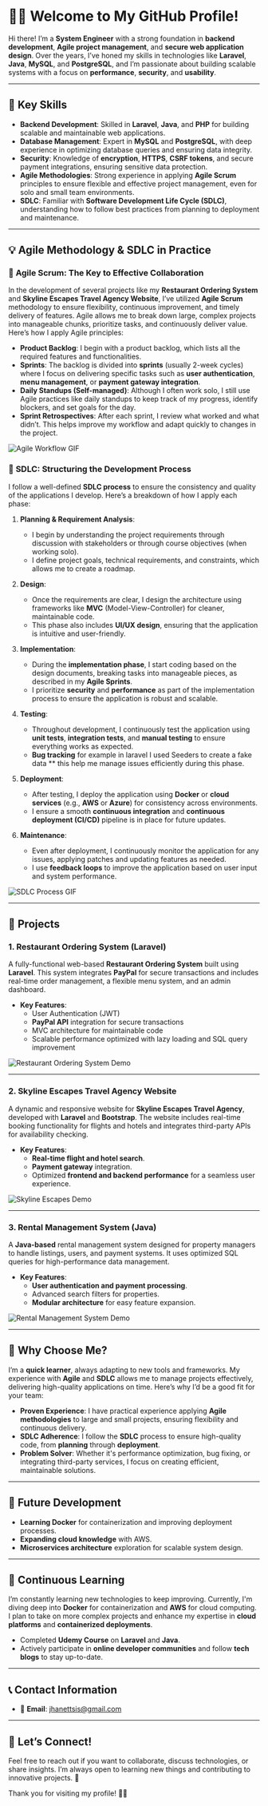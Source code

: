 # 👨‍💻 Welcome to My GitHub Profile!

Hi there! I’m a **System Engineer** with a strong foundation in **backend development**, **Agile project management**, and **secure web application design**. Over the years, I’ve honed my skills in technologies like **Laravel**, **Java**, **MySQL**, and **PostgreSQL**, and I’m passionate about building scalable systems with a focus on **performance**, **security**, and **usability**.

---

## 🚀 Key Skills

- **Backend Development**: Skilled in **Laravel**, **Java**, and **PHP** for building scalable and maintainable web applications.
- **Database Management**: Expert in **MySQL** and **PostgreSQL**, with deep experience in optimizing database queries and ensuring data integrity.
- **Security**: Knowledge of **encryption**, **HTTPS**, **CSRF tokens**, and secure payment integrations, ensuring sensitive data protection.
- **Agile Methodologies**: Strong experience in applying **Agile Scrum** principles to ensure flexible and effective project management, even for solo and small team environments.
- **SDLC**: Familiar with **Software Development Life Cycle (SDLC)**, understanding how to follow best practices from planning to deployment and maintenance.

---

## 💡 Agile Methodology & SDLC in Practice

### 🌱 **Agile Scrum**: The Key to Effective Collaboration

In the development of several projects like my **Restaurant Ordering System** and **Skyline Escapes Travel Agency Website**, I’ve utilized **Agile Scrum** methodology to ensure flexibility, continuous improvement, and timely delivery of features. Agile allows me to break down large, complex projects into manageable chunks, prioritize tasks, and continuously deliver value. Here’s how I apply Agile principles:

- **Product Backlog**: I begin with a product backlog, which lists all the required features and functionalities.
- **Sprints**: The backlog is divided into **sprints** (usually 2-week cycles) where I focus on delivering specific tasks such as **user authentication**, **menu management**, or **payment gateway integration**.
- **Daily Standups (Self-managed)**: Although I often work solo, I still use Agile practices like daily standups to keep track of my progress, identify blockers, and set goals for the day.
- **Sprint Retrospectives**: After each sprint, I review what worked and what didn’t. This helps improve my workflow and adapt quickly to changes in the project.

![Agile Workflow GIF](https://via.placeholder.com/600x300.gif?text=Agile+Workflow+GIF)

### 🔄 **SDLC**: Structuring the Development Process

I follow a well-defined **SDLC process** to ensure the consistency and quality of the applications I develop. Here’s a breakdown of how I apply each phase:

1. **Planning & Requirement Analysis**: 
    - I begin by understanding the project requirements through discussion with stakeholders or through course objectives (when working solo).
    - I define project goals, technical requirements, and constraints, which allows me to create a roadmap.

2. **Design**:
    - Once the requirements are clear, I design the architecture using frameworks like **MVC** (Model-View-Controller) for cleaner, maintainable code.
    - This phase also includes **UI/UX design**, ensuring that the application is intuitive and user-friendly.

3. **Implementation**:
    - During the **implementation phase**, I start coding based on the design documents, breaking tasks into manageable pieces, as described in my **Agile Sprints**.
    - I prioritize **security** and **performance** as part of the implementation process to ensure the application is robust and scalable.

4. **Testing**:
    - Throughout development, I continuously test the application using **unit tests**, **integration tests**, and **manual testing** to ensure everything works as expected.
    - **Bug tracking** for example in laravel I used Seeders to create a fake data ** this help me manage issues efficiently during this phase.

5. **Deployment**:
    - After testing, I deploy the application using **Docker** or **cloud services** (e.g., **AWS** or **Azure**) for consistency across environments.
    - I ensure a smooth **continuous integration** and **continuous deployment (CI/CD)** pipeline is in place for future updates.

6. **Maintenance**:
    - Even after deployment, I continuously monitor the application for any issues, applying patches and updating features as needed.
    - I use **feedback loops** to improve the application based on user input and system performance.

![SDLC Process GIF](https://via.placeholder.com/600x300.gif?text=SDLC+Process+GIF)

---

## 🔨 Projects

### 1. **Restaurant Ordering System (Laravel)**

A fully-functional web-based **Restaurant Ordering System** built using **Laravel**. This system integrates **PayPal** for secure transactions and includes real-time order management, a flexible menu system, and an admin dashboard.

- **Key Features**:
  - User Authentication (JWT)
  - **PayPal API** integration for secure transactions
  - MVC architecture for maintainable code
  - Scalable performance optimized with lazy loading and SQL query improvement

![Restaurant Ordering System Demo](https://via.placeholder.com/600x300.gif?text=Restaurant+Ordering+System+Demo)

---

### 2. **Skyline Escapes Travel Agency Website**

A dynamic and responsive website for **Skyline Escapes Travel Agency**, developed with **Laravel** and **Bootstrap**. The website includes real-time booking functionality for flights and hotels and integrates third-party APIs for availability checking.

- **Key Features**:
  - **Real-time flight and hotel search**.
  - **Payment gateway** integration.
  - Optimized **frontend and backend performance** for a seamless user experience.

![Skyline Escapes Demo](https://via.placeholder.com/600x300.gif?text=Skyline+Escapes+Demo)

---

### 3. **Rental Management System (Java)**

A **Java-based** rental management system designed for property managers to handle listings, users, and payment systems. It uses optimized SQL queries for high-performance data management.

- **Key Features**:
  - **User authentication and payment processing**.
  - Advanced search filters for properties.
  - **Modular architecture** for easy feature expansion.

![Rental Management System Demo](https://via.placeholder.com/600x300.gif?text=Rental+Management+System+Demo)

---

## 🌟 Why Choose Me?

I’m a **quick learner**, always adapting to new tools and frameworks. My experience with **Agile** and **SDLC** allows me to manage projects effectively, delivering high-quality applications on time. Here’s why I’d be a good fit for your team:

- **Proven Experience**: I have practical experience applying **Agile methodologies** to large and small projects, ensuring flexibility and continuous delivery.
- **SDLC Adherence**: I follow the **SDLC** process to ensure high-quality code, from **planning** through **deployment**.
- **Problem Solver**: Whether it's performance optimization, bug fixing, or integrating third-party services, I focus on creating efficient, maintainable solutions.
  
---

## 🚀 Future Development

- **Learning Docker** for containerization and improving deployment processes.
- **Expanding cloud knowledge** with AWS.
- **Microservices architecture** exploration for scalable system design.

---

## 🧠 Continuous Learning

I’m constantly learning new technologies to keep improving. Currently, I'm diving deep into **Docker** for containerization and **AWS** for cloud computing. I plan to take on more complex projects and enhance my expertise in **cloud platforms** and **containerized deployments**.

- Completed **Udemy Course** on **Laravel** and **Java**.
- Actively participate in **online developer communities** and follow **tech blogs** to stay up-to-date.

---

## 📞 Contact Information

- 📧 **Email**: [jhanettsis@gmail.com](mailto:jhanettsis@gmail.com)
---

## 💬 Let’s Connect!

Feel free to reach out if you want to collaborate, discuss technologies, or share insights. I’m always open to learning new things and contributing to innovative projects. 🚀

Thank you for visiting my profile! 👨‍💻

